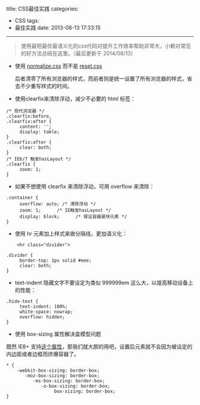 title: CSS最佳实践
categories:
  - CSS
tags:
  - 最佳实践
date: 2013-08-13 17:33:15
---

> 使用最短最优最语义化的css代码对提升工作效率帮助非常大，小赖对常见的好方法总结在这里。（最后更新于 2014/08/13）

- 使用 [normalize.css](http://necolas.github.io/normalize.css/) 而不是 [reset.css](http://meyerweb.com/eric/tools/css/reset/) 

    后者清零了所有浏览器的样式，而前者则是统一设置了所有浏览器的样式，省去不少重写样式的时间。

- 使用clearfix来清除浮动，减少不必要的 html 标签：
```
/* 现代浏览器 */
.clearfix:before,
.clearfix:after {
     content: '';
     display: table;
}
.clearfix:after {
     clear: both;
}
/* IE6/7 触发hasLayout */
.clearfix {
     zoom: 1;
}     
```

- 如果不想使用 clearfix 来清除浮动，可用 overflow 来清除：
```
.container {
     overflow: auto; /* 清除浮动 */
     zoom: 1;      /* IE触发hasLayout */
     display: block;      /* 保证容器是块元素 */
}
```

- 使用 hr 元素加上样式来做分隔线，更加语义化：
```
    <hr class="divider">
```
```
.divider {
     border-top: 1px solid #eee;
     clear: both;
}
```

- text-indent 隐藏文字不要设定为类似 999999em 这么大，以提高移动设备上的性能：
```
.hide-text {
     text-indent: 100%;
     white-space: nowrap;
     overflow: hidden;
}
```

- 使用 box-sizing 属性解决盒模型问题

既然 IE8+ 支持[这个属性](http://caniuse.com/#search=box-sizing)，那我们就大胆的用吧，设置后元素就不会因为被设定的内边距或者边框而挤爆容器了。

```
* {
    -webkit-box-sizing: border-box;
       -moz-box-sizing: border-box;
          -ms-box-sizing: border-box;
             -o-box-sizing: border-box;
                  box-sizing: border-box;
}
```


